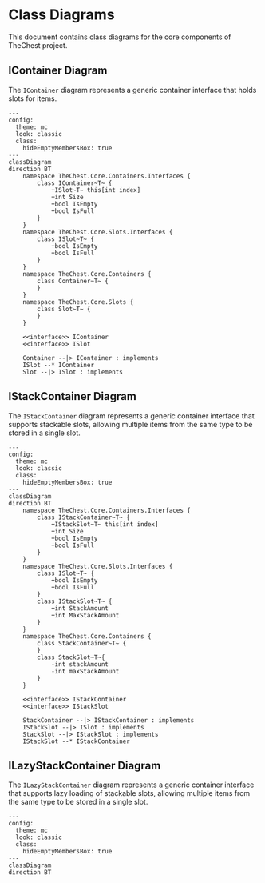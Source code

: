 # Class Diagrams

This document contains class diagrams for the core components of TheChest project.

## IContainer Diagram

The `IContainer` diagram represents a generic container interface that holds slots for items.

```mermaid
---
config:
  theme: mc
  look: classic
  class:
    hideEmptyMembersBox: true
---
classDiagram
direction BT
	namespace TheChest.Core.Containers.Interfaces {
        class IContainer~T~ {
	        +ISlot~T~ this[int index]
	        +int Size
	        +bool IsEmpty
	        +bool IsFull
        }
	}
	namespace TheChest.Core.Slots.Interfaces {
        class ISlot~T~ {
	        +bool IsEmpty
	        +bool IsFull
        }
	}
	namespace TheChest.Core.Containers {
        class Container~T~ {
        }
	}
	namespace TheChest.Core.Slots {
        class Slot~T~ {
        }
	}

	<<interface>> IContainer
	<<interface>> ISlot

    Container --|> IContainer : implements
    ISlot --* IContainer
    Slot --|> ISlot : implements
```

## IStackContainer Diagram
The `IStackContainer` diagram represents a generic container interface that supports stackable slots, allowing multiple items from the same type to be stored in a single slot.

```mermaid
---
config:
  theme: mc
  look: classic
  class:
    hideEmptyMembersBox: true
---
classDiagram
direction BT
	namespace TheChest.Core.Containers.Interfaces {
		class IStackContainer~T~ {
	        +IStackSlot~T~ this[int index]
	        +int Size
	        +bool IsEmpty
	        +bool IsFull
        }
	}
	namespace TheChest.Core.Slots.Interfaces {
        class ISlot~T~ {
	        +bool IsEmpty
	        +bool IsFull
        }
        class IStackSlot~T~ {
            +int StackAmount
            +int MaxStackAmount
        }
	}
	namespace TheChest.Core.Containers {
		class StackContainer~T~ {
        }
		class StackSlot~T~{
			-int stackAmount
			-int maxStackAmount
		}
	}

	<<interface>> IStackContainer
    <<interface>> IStackSlot

    StackContainer --|> IStackContainer : implements
    IStackSlot --|> ISlot : implements
    StackSlot --|> IStackSlot : implements
    IStackSlot --* IStackContainer
```

## ILazyStackContainer Diagram
The `ILazyStackContainer` diagram represents a generic container interface that supports lazy loading of stackable slots, allowing multiple items from the same type to be stored in a single slot.
```mermaid
---
config:
  theme: mc
  look: classic
  class:
    hideEmptyMembersBox: true
---
classDiagram
direction BT
```